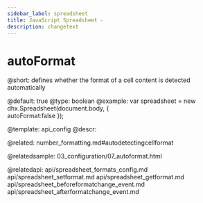 ```yaml
---
sidebar_label: spreadsheet
title: JavaScript Spreadsheet - 
description: changetext
---
```


autoFormat
==============

@short: defines whether the format of a cell content is detected automatically 
	
@default: true
@type: boolean
@example:
var spreadsheet = new dhx.Spreadsheet(document.body, {          
    autoFormat:false
});


@template:	api_config
@descr:

@related:
number_formatting.md#autodetectingcellformat

@relatedsample:
03_configuration/07_autoformat.html

@relatedapi:
api/spreadsheet_formats_config.md
api/spreadsheet_setformat.md
api/spreadsheet_getformat.md
api/spreadsheet_beforeformatchange_event.md
api/spreadsheet_afterformatchange_event.md

